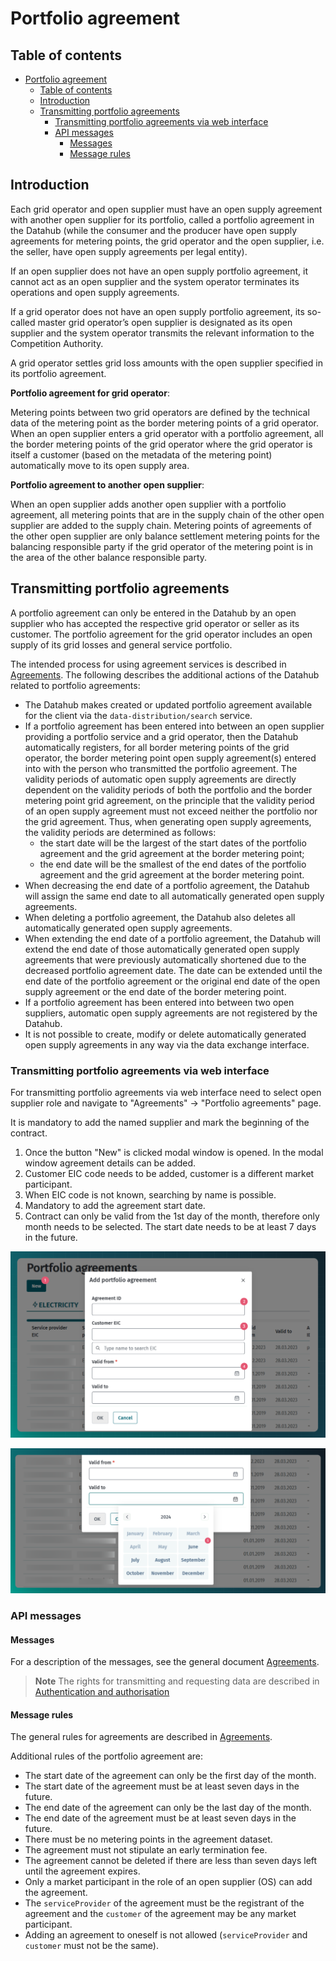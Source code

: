 ﻿# Portfolio agreement

## Table of contents

<!-- TOC -->
* [Portfolio agreement](#portfolio-agreement)
  * [Table of contents](#table-of-contents)
  * [Introduction](#introduction)
  * [Transmitting portfolio agreements](#transmitting-portfolio-agreements)
    * [Transmitting portfolio agreements via web interface](#transmitting-portfolio-agreements-via-web-interface)
    * [API messages](#api-messages)
      * [Messages](#messages)
      * [Message rules](#message-rules)
<!-- TOC -->

## Introduction

Each grid operator and open supplier must have an open supply agreement with another open supplier for its portfolio, called a portfolio agreement in the Datahub (while the consumer and the producer
have open supply agreements for metering points, the grid operator and the open supplier, i.e. the seller, have open supply agreements per legal entity).

If an open supplier does not have an open supply portfolio agreement, it cannot act as an open supplier and the system operator terminates its operations and open supply agreements.

If a grid operator does not have an open supply portfolio agreement, its so-called master grid operator’s open supplier is designated as its open supplier and the system operator transmits the
relevant information to the Competition Authority.

A grid operator settles grid loss amounts with the open supplier specified in its portfolio agreement.

**Portfolio agreement for grid operator**:

Metering points between two grid operators are defined by the technical data of the metering point as the border metering points of a grid operator. When an open supplier enters a grid operator with a
portfolio agreement, all the border metering points of the grid operator where the grid operator is itself a customer (based on the metadata of the metering point) automatically move to its open
supply area.

**Portfolio agreement to another open supplier**:

When an open supplier adds another open supplier with a portfolio agreement, all metering points that are in the supply chain of the other open supplier are added to the supply chain. Metering points
of agreements of the other open supplier are only balance settlement metering points for the balancing responsible party if the grid operator of the metering point is in the area of the other balance
responsible party.

## Transmitting portfolio agreements

A portfolio agreement can only be entered in the Datahub by an open supplier who has accepted the respective grid operator or seller as its customer. The portfolio agreement for the grid operator
includes an open supply of its grid losses and general service portfolio.

The intended process for using agreement services is described in [Agreements](06-agreements.md). The following describes the additional actions of the Datahub related to portfolio agreements:

- The Datahub makes created or updated portfolio agreement available for the client via the `data-distribution/search` service.
- If a portfolio agreement has been entered into between an open supplier providing a portfolio service and a grid operator, then the Datahub automatically registers, for all border metering points of
  the grid operator, the border metering point open supply agreement(s) entered into with the person who transmitted the portfolio agreement. The validity periods of automatic open supply agreements
  are directly dependent on the validity periods of both the portfolio and the border metering point grid agreement, on the principle that the validity period of an open supply agreement must not
  exceed neither the portfolio nor the grid agreement. Thus, when generating open supply agreements, the validity periods are determined as follows:
    - the start date will be the largest of the start dates of the portfolio agreement and the grid agreement at the border metering point;
    - the end date will be the smallest of the end dates of the portfolio agreement and the grid agreement at the border metering point.
- When decreasing the end date of a portfolio agreement, the Datahub will assign the same end date to all automatically generated open supply agreements.
- When deleting a portfolio agreement, the Datahub also deletes all automatically generated open supply agreements.
- When extending the end date of a portfolio agreement, the Datahub will extend the end date of those automatically generated open supply agreements that were previously automatically shortened
  due to the decreased portfolio agreement date. The date can be extended until the end date of the portfolio agreement or the original end date of the open supply agreement or the end date of the
  border metering point.
- If a portfolio agreement has been entered into between two open suppliers, automatic open supply agreements are not registered by the Datahub.
- It is not possible to create, modify or delete automatically generated open supply agreements in any way via the data exchange interface.

### Transmitting portfolio agreements via web interface

For transmitting portfolio agreements via web interface need to select open supplier role and navigate to "Agreements" -> "Portfolio agreements" page. 

It is mandatory to add the named supplier and mark the beginning of the contract.
1. Once the button "New" is clicked modal window is opened. In the modal window agreement details can be added.
2. Customer EIC code needs to be added, customer is a different market participant.
3. When EIC code is not known, searching by name is possible.
4. Mandatory to add the agreement start date.
5. Contract can only be valid from the 1st day of the month, therefore only month needs to be selected. The start date needs to be at least 7 days in the future.

![add agreement](../images/opp-ui/agreement/portfolio-agreement/add-agreement.png)

![select start date](../images/opp-ui/agreement/portfolio-agreement/add-date.png)

### API messages

#### Messages

For a description of the messages, see the general document [Agreements](06-agreements.md).

> **Note**
> The rights for transmitting and requesting data are described in [Authentication and authorisation](03-authentication-and-authorisation.md)

#### Message rules

The general rules for agreements are described in [Agreements](06-agreements.md#message-rules).

Additional rules of the portfolio agreement are:

- The start date of the agreement can only be the first day of the month.
- The start date of the agreement must be at least seven days in the future.
- The end date of the agreement can only be the last day of the month.
- The end date of the agreement must be at least seven days in the future.
- There must be no metering points in the agreement dataset.
- The agreement must not stipulate an early termination fee.
- The agreement cannot be deleted if there are less than seven days left until the agreement expires.
- Only a market participant in the role of an open supplier (OS) can add the agreement.
- The `serviceProvider` of the agreement must be the registrant of the agreement and the `customer` of the agreement may be any market participant.
- Adding an agreement to oneself is not allowed (`serviceProvider` and `customer` must not be the same).
